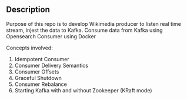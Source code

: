 ## Description

Purpose of this repo is to develop Wikimedia producer to listen real time stream, injest the data to Kafka.
Consume data from Kafka using Opensearch Consumer using Docker

Concepts involved:
1. Idempotent Consumer
2. Consumer Delivery Semantics
3. Consumer Offsets
4. Graceful Shutdown
5. Consumer Rebalance
6. Starting Kafka with and without Zookeeper (KRaft mode)
